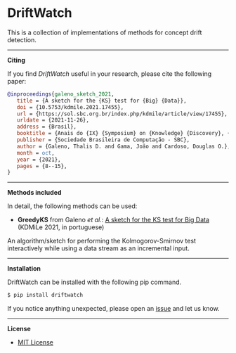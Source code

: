 # DriftWatch

This is a collection of implementations of methods for concept drift detection.

---

**Citing**

If you find *DriftWatch* useful in your research, please cite the following paper:

```bibtex
@inproceedings{galeno_sketch_2021,
   title = {A sketch for the {KS} test for {Big} {Data}},
   doi = {10.5753/kdmile.2021.17455},
   url = {https://sol.sbc.org.br/index.php/kdmile/article/view/17455},
   urldate = {2021-11-26},
   address = {Brasil},
   booktitle = {Anais do {IX} {Symposium} on {Knowledge} {Discovery}, {Mining} and {Learning} ({KDMiLe} 2021)},
   publisher = {Sociedade Brasileira de Computação - SBC},
   author = {Galeno, Thalis D. and Gama, João and Cardoso, Douglas O.},
   month = oct,
   year = {2021},
   pages = {8--15},
}
```
---

**Methods included**

In detail, the following methods can be used:

* **GreedyKS** from Galeno *et al.*: [A sketch for the KS test for Big Data](https://sol.sbc.org.br/index.php/kdmile/article/view/17455) (KDMiLe 2021, in portuguese)

An algorithm/sketch for performing the Kolmogorov-Smirnov test interactively while using a data stream as an incremental input.

---

**Installation**

DriftWatch can be installed with the following pip command.

```sh
$ pip install driftwatch
```

If you notice anything unexpected, please open an [issue](https://github.com/moretoknow/driftwatch/issues) and let us know.

---

**License**

- [MIT License](https://github.com/moretoknow/driftwatch/blob/main/LICENSE)
